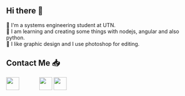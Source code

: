 ## Hi there 👋


:large_blue_diamond: I'm a systems engineering student at UTN.   
:large_blue_diamond: I am learning and creating some things with nodejs, angular and also python.   
:large_blue_diamond: I like graphic design and I use photoshop for editing. 

## Contact Me :inbox_tray: 

<a href="https://twitter.com/nicofierro1" target="_blank"  style="margin-right:50px;"><img src="https://cdn-icons-png.flaticon.com/512/145/145812.png" width="35"></a> 
<a href="https://www.instagram.com/_nicolasfierro/?hl=es" target="_blank"><img src="https://cdn-icons-png.flaticon.com/512/2111/2111463.png" width="35" style=""></a>
<a href="mailto:nicofierro1@gmail.com" target="_blank"  style="margin-right:50px;"><img src="https://cdn-icons-png.flaticon.com/512/888/888853.png" width="35"></a> 


    
